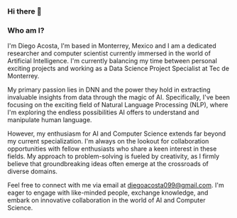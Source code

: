 ### Hi there 👋

<!--
**Ein-Bebop/Ein-Bebop** is a ✨ _special_ ✨ repository because its `README.md` (this file) appears on your GitHub profile.

Here are some ideas to get you started:

- 🔭 I’m currently working on ...
- 🌱 I’m currently learning ...
- 👯 I’m looking to collaborate on ...
- 🤔 I’m looking for help with ...
- 💬 Ask me about ...
- 📫 How to reach me: ...
- 😄 Pronouns: ...
- ⚡ Fun fact: ...
-->

### Who am I?
I'm Diego Acosta, I'm based in Monterrey, Mexico and I am a dedicated researcher and computer scientist currently immersed in the world of Artificial Intelligence. I'm currently balancing my time between personal exciting projects and working as a Data Science Project Specialist at Tec de Monterrey.

My primary passion lies in DNN and the power they hold in extracting invaluable insights from data through the magic of AI. Specifically, I've been focusing on the exciting field of Natural Language Processing (NLP), where I'm exploring the endless possibilities AI offers to understand and manipulate human language.

However, my enthusiasm for AI and Computer Science extends far beyond my current specialization. I'm always on the lookout for collaboration opportunities with fellow enthusiasts who share a keen interest in these fields. My approach to problem-solving is fueled by creativity, as I firmly believe that groundbreaking ideas often emerge at the crossroads of diverse domains.

Feel free to connect with me via email at diegoacosta099@gmail.com. I'm eager to engage with like-minded people, exchange knowledge, and embark on innovative collaboration in the world of AI and Computer Science.


